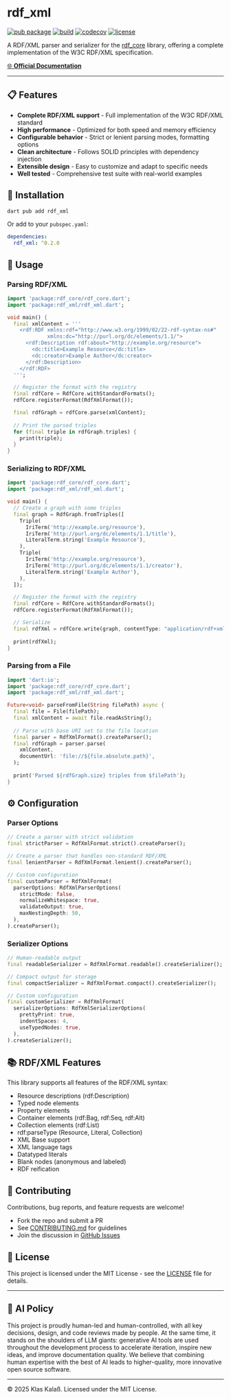 # rdf_xml

[![pub package](https://img.shields.io/pub/v/rdf_xml.svg)](https://pub.dev/packages/rdf_xml)
[![build](https://github.com/kkalass/rdf_xml/actions/workflows/ci.yml/badge.svg)](https://github.com/kkalass/rdf_xml/actions)
[![codecov](https://codecov.io/gh/kkalass/rdf_xml/branch/main/graph/badge.svg)](https://codecov.io/gh/kkalass/rdf_xml)
[![license](https://img.shields.io/github/license/kkalass/rdf_xml.svg)](https://github.com/kkalass/rdf_xml/blob/main/LICENSE)

A RDF/XML parser and serializer for the [rdf_core](https://pub.dev/packages/rdf_core) library, offering a complete implementation of the W3C RDF/XML specification.

[🌐 **Official Documentation**](https://kkalass.github.io/rdf_xml/)

---

## 📋 Features

- **Complete RDF/XML support** - Full implementation of the W3C RDF/XML standard
- **High performance** - Optimized for both speed and memory efficiency
- **Configurable behavior** - Strict or lenient parsing modes, formatting options
- **Clean architecture** - Follows SOLID principles with dependency injection
- **Extensible design** - Easy to customize and adapt to specific needs
- **Well tested** - Comprehensive test suite with real-world examples

## 🚀 Installation

```bash
dart pub add rdf_xml
```

Or add to your `pubspec.yaml`:

```yaml
dependencies:
  rdf_xml: ^0.2.0
```

## 📖 Usage

### Parsing RDF/XML

```dart
import 'package:rdf_core/rdf_core.dart';
import 'package:rdf_xml/rdf_xml.dart';

void main() {
  final xmlContent = '''
    <rdf:RDF xmlns:rdf="http://www.w3.org/1999/02/22-rdf-syntax-ns#"
             xmlns:dc="http://purl.org/dc/elements/1.1/">
      <rdf:Description rdf:about="http://example.org/resource">
        <dc:title>Example Resource</dc:title>
        <dc:creator>Example Author</dc:creator>
      </rdf:Description>
    </rdf:RDF>
  ''';

  // Register the format with the registry
  final rdfCore = RdfCore.withStandardFormats();
  rdfCore.registerFormat(RdfXmlFormat());

  final rdfGraph = rdfCore.parse(xmlContent);
  
  // Print the parsed triples
  for (final triple in rdfGraph.triples) {
    print(triple);
  }
}
```


### Serializing to RDF/XML

```dart
import 'package:rdf_core/rdf_core.dart';
import 'package:rdf_xml/rdf_xml.dart';

void main() {
  // Create a graph with some triples
  final graph = RdfGraph.fromTriples([
    Triple(
      IriTerm('http://example.org/resource'),
      IriTerm('http://purl.org/dc/elements/1.1/title'),
      LiteralTerm.string('Example Resource'),
    ),
    Triple(
      IriTerm('http://example.org/resource'),
      IriTerm('http://purl.org/dc/elements/1.1/creator'),
      LiteralTerm.string('Example Author'),
    ),
  ]);

  // Register the format with the registry
  final rdfCore = RdfCore.withStandardFormats();
  rdfCore.registerFormat(RdfXmlFormat());

  // Serialize
  final rdfXml = rdfCore.write(graph, contentType: "application/rdf+xml");
  
  print(rdfXml);
}
```

### Parsing from a File

```dart
import 'dart:io';
import 'package:rdf_core/rdf_core.dart';
import 'package:rdf_xml/rdf_xml.dart';

Future<void> parseFromFile(String filePath) async {
  final file = File(filePath);
  final xmlContent = await file.readAsString();
  
  // Parse with base URI set to the file location
  final parser = RdfXmlFormat().createParser();
  final rdfGraph = parser.parse(
    xmlContent, 
    documentUrl: 'file://${file.absolute.path}',
  );
  
  print('Parsed ${rdfGraph.size} triples from $filePath');
}
```

## ⚙️ Configuration

### Parser Options

```dart
// Create a parser with strict validation
final strictParser = RdfXmlFormat.strict().createParser();

// Create a parser that handles non-standard RDF/XML
final lenientParser = RdfXmlFormat.lenient().createParser();

// Custom configuration
final customParser = RdfXmlFormat(
  parserOptions: RdfXmlParserOptions(
    strictMode: false,
    normalizeWhitespace: true,
    validateOutput: true,
    maxNestingDepth: 50,
  ),
).createParser();
```

### Serializer Options

```dart
// Human-readable output
final readableSerializer = RdfXmlFormat.readable().createSerializer();

// Compact output for storage
final compactSerializer = RdfXmlFormat.compact().createSerializer();

// Custom configuration
final customSerializer = RdfXmlFormat(
  serializerOptions: RdfXmlSerializerOptions(
    prettyPrint: true,
    indentSpaces: 4,
    useTypedNodes: true,
  ),
).createSerializer();
```

## 📚 RDF/XML Features

This library supports all features of the RDF/XML syntax:

- Resource descriptions (rdf:Description)
- Typed node elements
- Property elements
- Container elements (rdf:Bag, rdf:Seq, rdf:Alt)
- Collection elements (rdf:List)
- rdf:parseType (Resource, Literal, Collection)
- XML Base support
- XML language tags
- Datatyped literals
- Blank nodes (anonymous and labeled)
- RDF reification

## 🤝 Contributing

Contributions, bug reports, and feature requests are welcome!

- Fork the repo and submit a PR
- See [CONTRIBUTING.md](CONTRIBUTING.md) for guidelines
- Join the discussion in [GitHub Issues](https://github.com/kkalass/rdf_xml/issues)

## 📄 License

This project is licensed under the MIT License - see the [LICENSE](LICENSE) file for details.

---

## 🤖 AI Policy

This project is proudly human-led and human-controlled, with all key decisions, design, and code reviews made by people. At the same time, it stands on the shoulders of LLM giants: generative AI tools are used throughout the development process to accelerate iteration, inspire new ideas, and improve documentation quality. We believe that combining human expertise with the best of AI leads to higher-quality, more innovative open source software.

---

© 2025 Klas Kalaß. Licensed under the MIT License.

